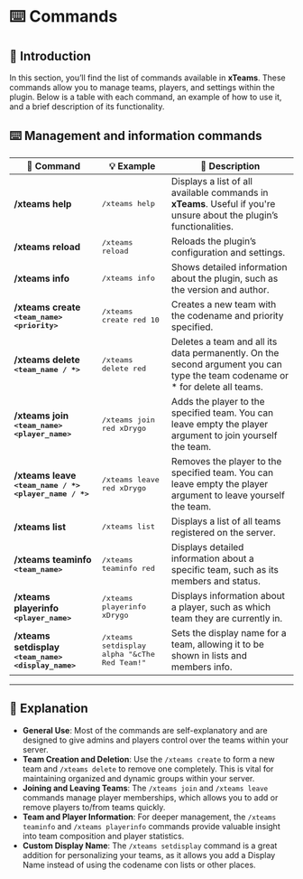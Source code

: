 # ⌨️ Commands

## 📄 **Introduction**

In this section, you’ll find the list of commands available in **xTeams**. These commands allow you to manage teams, players, and settings within the plugin. Below is a table with each command, an example of how to use it, and a brief description of its functionality.

## **⌨️ Management and information commands**

| 💬 Command                                                                      | 💡 Example                                             | 📄 Description                                                                                                                 |
| ------------------------------------------------------------------------------- | ------------------------------------------------------ | ------------------------------------------------------------------------------------------------------------------------------ |
| **/xteams help**                                                                | <kbd>/xteams help</kbd>                                | Displays a list of all available commands in **xTeams**. Useful if you're unsure about the plugin’s functionalities.           |
| **/xteams reload**                                                              | <kbd>/xteams reload</kbd>                              | Reloads the plugin’s configuration and settings.                                                                               |
| **/xteams info**                                                                | <kbd>/xteams info</kbd>                                | Shows detailed information about the plugin, such as the version and author.                                                   |
| **/xteams create&#x20;**<kbd>**\<team\_name>**</kbd> <kbd>**\<priority>**</kbd> | <kbd>/xteams create red 10</kbd>                       | Creates a new team with the codename and priority specified.                                                                   |
| **/xteams delete&#x20;**<kbd>**\<team\_name / \*>**</kbd>                       | <kbd>/xteams delete red</kbd>                          | Deletes a team and all its data permanently. On the second argument you can type the team codename or \* for delete all teams. |
| **/xteams join&#x20;**<kbd>**\<team\_name> \<player\_name>**</kbd>              | <kbd>/xteams join red xDrygo</kbd>                     | Adds the player to the specified team. You can leave empty the player argument to join yourself the team.                      |
| **/xteams leave&#x20;**<kbd>**\<team\_name / \*> \<player\_name / \*>**</kbd>   | <kbd>/xteams leave red xDrygo</kbd>                    | Removes the player to the specified team. You can leave empty the player argument to leave yourself the team.                  |
| **/xteams list**                                                                | <kbd>/xteams list</kbd>                                | Displays a list of all teams registered on the server.                                                                         |
| **/xteams teaminfo&#x20;**<kbd>**\<team\_name>**</kbd>                          | <kbd>/xteams teaminfo red</kbd>                        | Displays detailed information about a specific team, such as its members and status.                                           |
| **/xteams playerinfo&#x20;**<kbd>**\<player\_name>**</kbd>                      | <kbd>/xteams playerinfo xDrygo</kbd>                   | Displays information about a player, such as which team they are currently in.                                                 |
| **/xteams setdisplay&#x20;**<kbd>**\<team\_name> \<display\_name>**</kbd>       | <kbd>/xteams setdisplay alpha "\&cThe Red Team!"</kbd> | Sets the display name for a team, allowing it to be shown in lists and members info.                                           |

***

## 📜 Explanation

* **General Use**: Most of the commands are self-explanatory and are designed to give admins and players control over the teams within your server.
* **Team Creation and Deletion**: Use the `/xteams create` to form a new team and `/xteams delete` to remove one completely. This is vital for maintaining organized and dynamic groups within your server.
* **Joining and Leaving Teams**: The `/xteams join` and `/xteams leave` commands manage player memberships, which allows you to add or remove players to/from teams quickly.
* **Team and Player Information**: For deeper management, the `/xteams teaminfo` and `/xteams playerinfo` commands provide valuable insight into team composition and player statistics.
* **Custom Display Name**: The `/xteams setdisplay` command is a great addition for personalizing your teams, as it allows you add a Display Name instead of using the codename con lists or other places.
